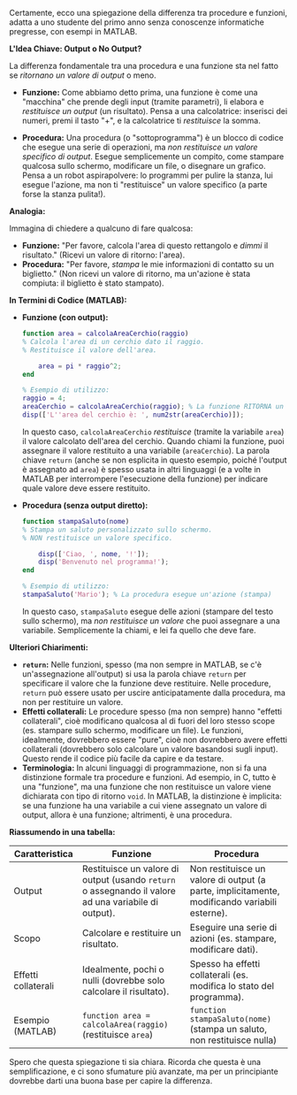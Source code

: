 Certamente, ecco una spiegazione della differenza tra procedure e funzioni, adatta a uno studente del primo anno senza conoscenze informatiche pregresse, con esempi in MATLAB.

**L'Idea Chiave: Output o No Output?**

La differenza fondamentale tra una procedura e una funzione sta nel fatto se *ritornano un valore di output* o meno.

*   **Funzione:**  Come abbiamo detto prima, una funzione è come una "macchina" che prende degli input (tramite parametri), li elabora e *restituisce un output* (un risultato).  Pensa a una calcolatrice: inserisci dei numeri, premi il tasto "+", e la calcolatrice ti *restituisce* la somma.

*   **Procedura:** Una procedura (o "sottoprogramma") è un blocco di codice che esegue una serie di operazioni, ma *non restituisce un valore specifico di output*.  Esegue semplicemente un compito, come stampare qualcosa sullo schermo, modificare un file, o disegnare un grafico.  Pensa a un robot aspirapolvere: lo programmi per pulire la stanza, lui esegue l'azione, ma non ti "restituisce" un valore specifico (a parte forse la stanza pulita!).

**Analogia:**

Immagina di chiedere a qualcuno di fare qualcosa:

*   **Funzione:** "Per favore, calcola l'area di questo rettangolo e *dimmi* il risultato." (Ricevi un valore di ritorno: l'area).
*   **Procedura:** "Per favore, *stampa* le mie informazioni di contatto su un biglietto." (Non ricevi un valore di ritorno, ma un'azione è stata compiuta: il biglietto è stato stampato).

**In Termini di Codice (MATLAB):**

*   **Funzione (con output):**

    ```matlab
    function area = calcolaAreaCerchio(raggio)
    % Calcola l'area di un cerchio dato il raggio.
    % Restituisce il valore dell'area.

        area = pi * raggio^2;
    end

    % Esempio di utilizzo:
    raggio = 4;
    areaCerchio = calcolaAreaCerchio(raggio); % La funzione RITORNA un valore
    disp(['L''area del cerchio è: ', num2str(areaCerchio)]);
    ```

    In questo caso, `calcolaAreaCerchio` *restituisce* (tramite la variabile `area`) il valore calcolato dell'area del cerchio. Quando chiami la funzione, puoi assegnare il valore restituito a una variabile (`areaCerchio`).  La parola chiave `return` (anche se non esplicita in questo esempio, poiché l'output è assegnato ad `area`) è spesso usata in altri linguaggi (e a volte in MATLAB per interrompere l'esecuzione della funzione) per indicare quale valore deve essere restituito.

*   **Procedura (senza output diretto):**

    ```matlab
    function stampaSaluto(nome)
    % Stampa un saluto personalizzato sullo schermo.
    % NON restituisce un valore specifico.

        disp(['Ciao, ', nome, '!']);
        disp('Benvenuto nel programma!');
    end

    % Esempio di utilizzo:
    stampaSaluto('Mario'); % La procedura esegue un'azione (stampa)
    ```

    In questo caso, `stampaSaluto` esegue delle azioni (stampare del testo sullo schermo), ma *non restituisce un valore* che puoi assegnare a una variabile.  Semplicemente la chiami, e lei fa quello che deve fare.

**Ulteriori Chiarimenti:**

*   **`return`:** Nelle funzioni, spesso (ma non sempre in MATLAB, se c'è un'assegnazione all'output) si usa la parola chiave `return` per specificare il valore che la funzione deve restituire.  Nelle procedure, `return` può essere usato per uscire anticipatamente dalla procedura, ma non per restituire un valore.
*   **Effetti collaterali:** Le procedure spesso (ma non sempre) hanno "effetti collaterali", cioè modificano qualcosa al di fuori del loro stesso scope (es. stampare sullo schermo, modificare un file). Le funzioni, idealmente, dovrebbero essere "pure", cioè non dovrebbero avere effetti collaterali (dovrebbero solo calcolare un valore basandosi sugli input). Questo rende il codice più facile da capire e da testare.
*   **Terminologia:** In alcuni linguaggi di programmazione, non si fa una distinzione formale tra procedure e funzioni.  Ad esempio, in C, tutto è una "funzione", ma una funzione che non restituisce un valore viene dichiarata con tipo di ritorno `void`.  In MATLAB, la distinzione è implicita: se una funzione ha una variabile a cui viene assegnato un valore di output, allora è una funzione; altrimenti, è una procedura.

**Riassumendo in una tabella:**

| Caratteristica      | Funzione                                                                                                | Procedura                                                                                                |
| -------------------- | -------------------------------------------------------------------------------------------------------- | -------------------------------------------------------------------------------------------------------- |
| Output             | Restituisce un valore di output (usando `return` o assegnando il valore ad una variabile di output). | Non restituisce un valore di output (a parte, implicitamente, modificando variabili esterne).          |
| Scopo                | Calcolare e restituire un risultato.                                                                      | Eseguire una serie di azioni (es. stampare, modificare dati).                                            |
| Effetti collaterali | Idealmente, pochi o nulli (dovrebbe solo calcolare il risultato).                                           | Spesso ha effetti collaterali (es. modifica lo stato del programma).                                      |
| Esempio (MATLAB)    | `function area = calcolaArea(raggio)` (restituisce `area`)                                               | `function stampaSaluto(nome)` (stampa un saluto, non restituisce nulla)                                |

Spero che questa spiegazione ti sia chiara. Ricorda che questa è una semplificazione, e ci sono sfumature più avanzate, ma per un principiante dovrebbe darti una buona base per capire la differenza.
